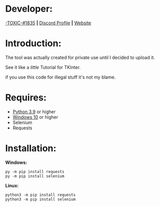 # Developer:
[-TOXIC-#1835](https://github.com/TxcToxic) **|** [Discord Profile](https://discord.com/users/856594604812009502) **|** [Website](https://gtav-online-community.com/toxic)

# Introduction:
The tool was actually created for private use until I decided to upload it.

See it like a *little* Tutorial for TKInter.

if you use this code for illegal stuff it's not my blame.

# Requires:
* [Python 3.9](https://python.org/) or higher
* [Windows 10](https://www.microsoft.com/de-de/software-download/windows10) or higher
* Selenium
* Requests

# Installation:
**Windows:**
```
py -m pip install requests
py -m pip install selenium
```
**Linux:**
```
python3 -m pip install requests
python3 -m pip install selenium
```
